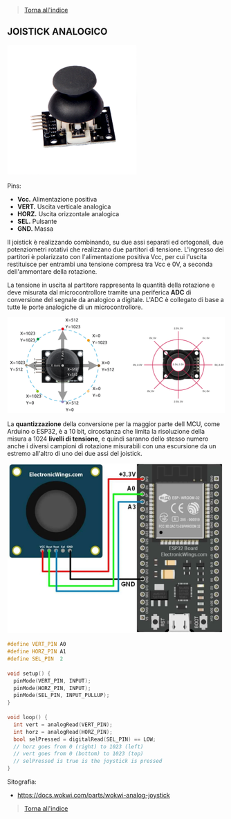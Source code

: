 >[Torna all'indice](indexpulsanti.md)

## **JOISTICK ANALOGICO**

<img src="img\A85262_Joystick-Module_3.webp" alt="alt text" width="300">

Pins:
- **Vcc.** Alimentazione positiva
- **VERT.**  Uscita verticale analogica
- **HORZ.**  Uscita orizzontale analogica
- **SEL.** 	Pulsante
- **GND.**	Massa

Il joistick è realizzando combinando, su due assi separati ed ortogonali, due potenziometri rotativi che realizzano due partitori di tensione. L'ingresso dei partitori è polarizzato con l'alimentazione positiva Vcc, per cui l'uscita restituisce per entrambi una tensione compresa tra Vcc e 0V, a seconda dell'ammontare della rotazione. 

La tensione in uscita al partitore rappresenta la quantità della rotazione e deve misurata dal microcontrollore tramite una periferica **ADC** di conversione del segnale da analogico a digitale. L'ADC è collegato di base a tutte le porte analogiche di un microcontrollore. 


<img src="img\joyrange.png" alt="alt text" width="900">

La **quantizzazione** della conversione per la maggior parte dell MCU, come Arduino o ESP32, è a 10 bit, circostanza che limita la risoluzione della misura a 1024 **livelli di tensione**, e quindi saranno dello stesso numero anche i diversi campioni di rotazione misurabili con una escursione da un estremo all'altro di uno dei due assi del joistick.

<img src="img\ESP32 Joystick Interfacing.webp" alt="alt text" width="500">

```C++
#define VERT_PIN A0
#define HORZ_PIN A1
#define SEL_PIN  2

void setup() {
  pinMode(VERT_PIN, INPUT);
  pinMode(HORZ_PIN, INPUT);
  pinMode(SEL_PIN, INPUT_PULLUP);
}

void loop() {
  int vert = analogRead(VERT_PIN);
  int horz = analogRead(HORZ_PIN);
  bool selPressed = digitalRead(SEL_PIN) == LOW;
  // horz goes from 0 (right) to 1023 (left)
  // vert goes from 0 (bottom) to 1023 (top)
  // selPressed is true is the joystick is pressed
}
```



Sitografia:
- https://docs.wokwi.com/parts/wokwi-analog-joystick


>[Torna all'indice](indexpulsanti.md)
